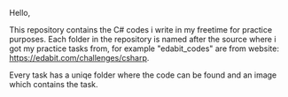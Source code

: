 Hello,

This repository contains the C# codes i write in my freetime for practice purposes. Each folder in the repository is named after the source where i got my practice tasks from, for example "edabit_codes" are from website: https://edabit.com/challenges/csharp.

Every task has a uniqe folder where the code can be found and an image which contains the task.
